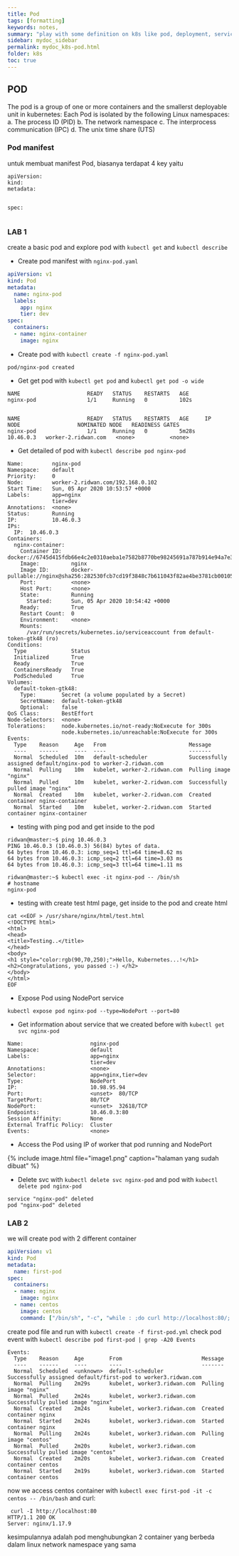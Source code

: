 ```yaml
---
title: Pod
tags: [formatting]
keywords: notes,
summary: "play with some definition on k8s like pod, deployment, services, networking and other"
sidebar: mydoc_sidebar
permalink: mydoc_k8s-pod.html
folder: k8s
toc: true
---
```


## POD
The pod is a group of one or more containers and the smallerst deployable unit in kubernetes:
Each Pod is isolated by the following Linux namespaces:
a. The process ID (PID)
b. The network namespace
c. The interprocess communication (IPC)
d. The unix time share (UTS)

### Pod manifest
untuk membuat manifest Pod, biasanya terdapat 4 key yaitu
```
apiVersion:
kind:
metadata:


spec:


```

### LAB 1
create a basic pod and explore pod with `kubectl get` and `kubectl describe`

- Create pod manifest with `nginx-pod.yaml`

```yml
apiVersion: v1
kind: Pod
metadata:
  name: nginx-pod
  labels:
    app: nginx
    tier: dev
spec:
  containers:
  - name: nginx-container
    image: nginx
```


- Create pod with `kubectl create -f nginx-pod.yaml`

```
pod/nginx-pod created
```


- Get get pod with `kubectl get pod` and `kubectl get pod -o wide`

```
NAME                     READY   STATUS    RESTARTS   AGE
nginx-pod                1/1     Running   0          102s


NAME                     READY   STATUS    RESTARTS   AGE     IP          NODE                  NOMINATED NODE   READINESS GATES
nginx-pod                1/1     Running   0          5m28s   10.46.0.3   worker-2.ridwan.com   <none>           <none>
```


- Get detailed of pod with `kubectl describe pod nginx-pod`

```
Name:         nginx-pod
Namespace:    default
Priority:     0
Node:         worker-2.ridwan.com/192.168.0.102
Start Time:   Sun, 05 Apr 2020 10:53:57 +0000
Labels:       app=nginx
              tier=dev
Annotations:  <none>
Status:       Running
IP:           10.46.0.3
IPs:
  IP:  10.46.0.3
Containers:
  nginx-container:
    Container ID:   docker://6745d415fdb66e4c2e0310aeba1e7582b8770be98245691a787b914e94a7e3aa
    Image:          nginx
    Image ID:       docker-pullable://nginx@sha256:282530fcb7cd19f3848c7b611043f82ae4be3781cb00105a1d593d7e6286b596
    Port:           <none>
    Host Port:      <none>
    State:          Running
      Started:      Sun, 05 Apr 2020 10:54:42 +0000
    Ready:          True
    Restart Count:  0
    Environment:    <none>
    Mounts:
      /var/run/secrets/kubernetes.io/serviceaccount from default-token-gtk48 (ro)
Conditions:
  Type              Status
  Initialized       True
  Ready             True
  ContainersReady   True
  PodScheduled      True
Volumes:
  default-token-gtk48:
    Type:        Secret (a volume populated by a Secret)
    SecretName:  default-token-gtk48
    Optional:    false
QoS Class:       BestEffort
Node-Selectors:  <none>
Tolerations:     node.kubernetes.io/not-ready:NoExecute for 300s
                 node.kubernetes.io/unreachable:NoExecute for 300s
Events:
  Type    Reason     Age   From                          Message
  ----    ------     ----  ----                          -------
  Normal  Scheduled  10m   default-scheduler             Successfully assigned default/nginx-pod to worker-2.ridwan.com
  Normal  Pulling    10m   kubelet, worker-2.ridwan.com  Pulling image "nginx"
  Normal  Pulled     10m   kubelet, worker-2.ridwan.com  Successfully pulled image "nginx"
  Normal  Created    10m   kubelet, worker-2.ridwan.com  Created container nginx-container
  Normal  Started    10m   kubelet, worker-2.ridwan.com  Started container nginx-container
```

- testing with ping pod and get inside to the pod

```
ridwan@master:~$ ping 10.46.0.3
PING 10.46.0.3 (10.46.0.3) 56(84) bytes of data.
64 bytes from 10.46.0.3: icmp_seq=1 ttl=64 time=8.62 ms
64 bytes from 10.46.0.3: icmp_seq=2 ttl=64 time=3.03 ms
64 bytes from 10.46.0.3: icmp_seq=3 ttl=64 time=1.11 ms

ridwan@master:~$ kubectl exec -it nginx-pod -- /bin/sh
# hostname
nginx-pod
```

- testing with create test html page, get inside to the pod and create html

```
cat <<EOF > /usr/share/nginx/html/test.html
<!DOCTYPE html>
<html>
<head>
<title>Testing..</title>
</head>
<body>
<h1 style="color:rgb(90,70,250);">Hello, Kubernetes...!</h1>
<h2>Congratulations, you passed :-) </h2>
</body>
</html>
EOF
```

- Expose Pod using NodePort service

```
kubectl expose pod nginx-pod --type=NodePort --port=80
```

- Get information about service that we created before with `kubectl get svc nginx-pod`

```
Name:                     nginx-pod
Namespace:                default
Labels:                   app=nginx
                          tier=dev
Annotations:              <none>
Selector:                 app=nginx,tier=dev
Type:                     NodePort
IP:                       10.98.95.94
Port:                     <unset>  80/TCP
TargetPort:               80/TCP
NodePort:                 <unset>  32618/TCP
Endpoints:                10.46.0.3:80
Session Affinity:         None
External Traffic Policy:  Cluster
Events:                   <none>
```

- Access the Pod using IP of worker that pod running and NodePort

{% include image.html file="image1.png" caption="halaman yang sudah dibuat" %}


- Delete svc with `kubectl delete svc nginx-pod` and pod with `kubectl delete pod nginx-pod`

```
service "nginx-pod" deleted
pod "nginx-pod" deleted
```


### LAB 2
we will create pod with 2 different container

```yml
apiVersion: v1
kind: Pod
metadata:
  name: first-pod
spec:
  containers:
  - name: nginx
    image: nginx
  - name: centos
    image: centos
    command: ["/bin/sh", "-c", "while : ;do curl http://localhost:80/; sleep 10; done"]
```

create pod file and run with `kubectl create -f first-pod.yml`
check pod event with `kubectl describe pod first-pod | grep -A20 Events`
```
Events:
  Type    Reason     Age        From                         Message
  ----    ------     ----       ----                         -------
  Normal  Scheduled  <unknown>  default-scheduler            Successfully assigned default/first-pod to worker3.ridwan.com
  Normal  Pulling    2m29s      kubelet, worker3.ridwan.com  Pulling image "nginx"
  Normal  Pulled     2m24s      kubelet, worker3.ridwan.com  Successfully pulled image "nginx"
  Normal  Created    2m24s      kubelet, worker3.ridwan.com  Created container nginx
  Normal  Started    2m24s      kubelet, worker3.ridwan.com  Started container nginx
  Normal  Pulling    2m24s      kubelet, worker3.ridwan.com  Pulling image "centos"
  Normal  Pulled     2m20s      kubelet, worker3.ridwan.com  Successfully pulled image "centos"
  Normal  Created    2m20s      kubelet, worker3.ridwan.com  Created container centos
  Normal  Started    2m19s      kubelet, worker3.ridwan.com  Started container centos
```

now we access centos container with `kubectl exec first-pod -it -c centos -- /bin/bash` and curl:
```
 curl -I http://localhost:80
HTTP/1.1 200 OK
Server: nginx/1.17.9
```

kesimpulannya adalah pod menghubungkan 2 container yang berbeda dalam linux network namespace yang sama
